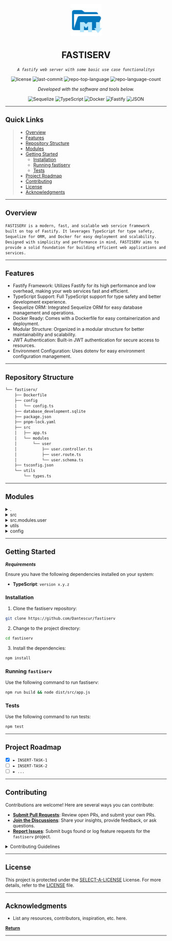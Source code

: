 <p align="center">
  <img src="https://raw.githubusercontent.com/PKief/vscode-material-icon-theme/ec559a9f6bfd399b82bb44393651661b08aaf7ba/icons/folder-markdown-open.svg" width="100" />
</p>
<p align="center">
    <h1 align="center">FASTISERV</h1>
</p>
<p align="center">
    <em><code>A fastify web server with some basic use case functionalitys</code></em>
</p>
<p align="center">
	<img src="https://img.shields.io/github/license/Dantescur/fastiserv?style=flat&color=0080ff" alt="license">
	<img src="https://img.shields.io/github/last-commit/Dantescur/fastiserv?style=flat&logo=git&logoColor=white&color=0080ff" alt="last-commit">
	<img src="https://img.shields.io/github/languages/top/Dantescur/fastiserv?style=flat&color=0080ff" alt="repo-top-language">
	<img src="https://img.shields.io/github/languages/count/Dantescur/fastiserv?style=flat&color=0080ff" alt="repo-language-count">
<p>
<p align="center">
		<em>Developed with the software and tools below.</em>
</p>
<p align="center">
	<img src="https://img.shields.io/badge/Sequelize-52B0E7.svg?style=flat&logo=Sequelize&logoColor=white" alt="Sequelize">
	<img src="https://img.shields.io/badge/TypeScript-3178C6.svg?style=flat&logo=TypeScript&logoColor=white" alt="TypeScript">
	<img src="https://img.shields.io/badge/Docker-2496ED.svg?style=flat&logo=Docker&logoColor=white" alt="Docker">
	<img src="https://img.shields.io/badge/Fastify-000000.svg?style=flat&logo=Fastify&logoColor=white" alt="Fastify">
	<img src="https://img.shields.io/badge/JSON-000000.svg?style=flat&logo=JSON&logoColor=white" alt="JSON">
</p>
<hr>

## Quick Links

> - [ Overview](#-overview)
> - [ Features](#-features)
> - [ Repository Structure](#-repository-structure)
> - [ Modules](#-modules)
> - [ Getting Started](#-getting-started)
>   - [ Installation](#-installation)
>   - [Running fastiserv](#-running-fastiserv)
>   - [ Tests](#-tests)
> - [ Project Roadmap](#-project-roadmap)
> - [ Contributing](#-contributing)
> - [ License](#-license)
> - [ Acknowledgments](#-acknowledgments)

---

## Overview

<code>FASTISERV is a modern, fast, and scalable web service framework built on top of Fastify. It leverages TypeScript for type safety, Sequelize for ORM, and Docker for easy deployment and scalability. Designed with simplicity and performance in mind, FASTISERV aims to provide a solid foundation for building efficient web applications and services.</code>

---

## Features

- Fastify Framework: Utilizes Fastify for its high performance and low overhead, making your web services fast and efficient.
- TypeScript Support: Full TypeScript support for type safety and better development experience.
- Sequelize ORM: Integrated Sequelize ORM for easy database management and operations.
- Docker Ready: Comes with a Dockerfile for easy containerization and deployment.
- Modular Structure: Organized in a modular structure for better maintainability and scalability.
- JWT Authentication: Built-in JWT authentication for secure access to resources.
- Environment Configuration: Uses dotenv for easy environment configuration management.

---

## Repository Structure

```sh
└── fastiserv/
    ├── Dockerfile
    ├── config
    │   └── config.ts
    ├── database_development.sqlite
    ├── package.json
    ├── pnpm-lock.yaml
    ├── src
    │   ├── app.ts
    │   └── modules
    │       └── user
    │           ├── user.controller.ts
    │           ├── user.route.ts
    │           └── user.schema.ts
    ├── tsconfig.json
    └── utils
        └── types.ts
```

---

## Modules

<details closed><summary>.</summary>

| File                                                                                | Summary                         |
| ----------------------------------------------------------------------------------- | ------------------------------- |
| [pnpm-lock.yaml](https://github.com/Dantescur/fastiserv/blob/master/pnpm-lock.yaml) | <code>► INSERT-TEXT-HERE</code> |
| [Dockerfile](https://github.com/Dantescur/fastiserv/blob/master/Dockerfile)         | <code>► INSERT-TEXT-HERE</code> |
| [package.json](https://github.com/Dantescur/fastiserv/blob/master/package.json)     | <code>► INSERT-TEXT-HERE</code> |
| [tsconfig.json](https://github.com/Dantescur/fastiserv/blob/master/tsconfig.json)   | <code>► INSERT-TEXT-HERE</code> |

</details>

<details closed><summary>src</summary>

| File                                                                    | Summary                         |
| ----------------------------------------------------------------------- | ------------------------------- |
| [app.ts](https://github.com/Dantescur/fastiserv/blob/master/src/app.ts) | <code>► INSERT-TEXT-HERE</code> |

</details>

<details closed><summary>src.modules.user</summary>

| File                                                                                                         | Summary                         |
| ------------------------------------------------------------------------------------------------------------ | ------------------------------- |
| [user.route.ts](https://github.com/Dantescur/fastiserv/blob/master/src/modules/user/user.route.ts)           | <code>► INSERT-TEXT-HERE</code> |
| [user.schema.ts](https://github.com/Dantescur/fastiserv/blob/master/src/modules/user/user.schema.ts)         | <code>► INSERT-TEXT-HERE</code> |
| [user.controller.ts](https://github.com/Dantescur/fastiserv/blob/master/src/modules/user/user.controller.ts) | <code>► INSERT-TEXT-HERE</code> |

</details>

<details closed><summary>utils</summary>

| File                                                                          | Summary                         |
| ----------------------------------------------------------------------------- | ------------------------------- |
| [types.ts](https://github.com/Dantescur/fastiserv/blob/master/utils/types.ts) | <code>► INSERT-TEXT-HERE</code> |

</details>

<details closed><summary>config</summary>

| File                                                                             | Summary                         |
| -------------------------------------------------------------------------------- | ------------------------------- |
| [config.ts](https://github.com/Dantescur/fastiserv/blob/master/config/config.ts) | <code>► INSERT-TEXT-HERE</code> |

</details>

---

## Getting Started

**_Requirements_**

Ensure you have the following dependencies installed on your system:

- **TypeScript**: `version x.y.z`

### Installation

1. Clone the fastiserv repository:

```sh
git clone https://github.com/Dantescur/fastiserv
```

2. Change to the project directory:

```sh
cd fastiserv
```

3. Install the dependencies:

```sh
npm install
```

### Running `fastiserv`

Use the following command to run fastiserv:

```sh
npm run build && node dist/src/app.js
```

### Tests

Use the following command to run tests:

```sh
npm test
```

---

## Project Roadmap

- [x] `► INSERT-TASK-1`
- [ ] `► INSERT-TASK-2`
- [ ] `► ...`

---

## Contributing

Contributions are welcome! Here are several ways you can contribute:

- **[Submit Pull Requests](https://github.com/Dantescur/fastiserv/blob/main/CONTRIBUTING.md)**: Review open PRs, and submit your own PRs.
- **[Join the Discussions](https://github.com/Dantescur/fastiserv/discussions)**: Share your insights, provide feedback, or ask questions.
- **[Report Issues](https://github.com/Dantescur/fastiserv/issues)**: Submit bugs found or log feature requests for the `fastiserv` project.

<details closed>
    <summary>Contributing Guidelines</summary>

1. **Fork the Repository**: Start by forking the project repository to your github account.
2. **Clone Locally**: Clone the forked repository to your local machine using a git client.
   ```sh
   git clone https://github.com/Dantescur/fastiserv
   ```
3. **Create a New Branch**: Always work on a new branch, giving it a descriptive name.
   ```sh
   git checkout -b new-feature-x
   ```
4. **Make Your Changes**: Develop and test your changes locally.
5. **Commit Your Changes**: Commit with a clear message describing your updates.
   ```sh
   git commit -m 'Implemented new feature x.'
   ```
6. **Push to GitHub**: Push the changes to your forked repository.
   ```sh
   git push origin new-feature-x
   ```
7. **Submit a Pull Request**: Create a PR against the original project repository. Clearly describe the changes and their motivations.

Once your PR is reviewed and approved, it will be merged into the main branch.

</details>

---

## License

This project is protected under the [SELECT-A-LICENSE](https://choosealicense.com/licenses) License. For more details, refer to the [LICENSE](https://choosealicense.com/licenses/) file.

---

## Acknowledgments

- List any resources, contributors, inspiration, etc. here.

[**Return**](#-quick-links)

---
